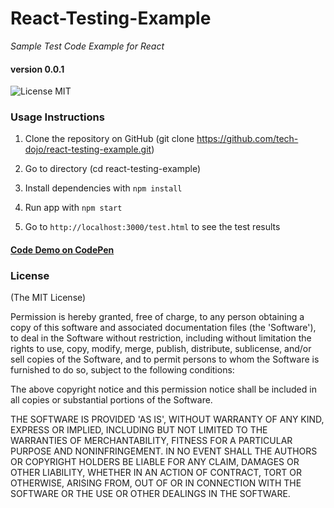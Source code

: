 # React-Testing-Example

*Sample Test Code Example for React*

#### version 0.0.1

![License MIT](https://go-shields.herokuapp.com/license-MIT-blue.png)

### Usage Instructions


1. Clone the repository on GitHub (git clone https://github.com/tech-dojo/react-testing-example.git)

2. Go to directory (cd react-testing-example)

3. Install dependencies with `npm install`

4. Run app with `npm start`

5. Go to `http://localhost:3000/test.html` to see the test results


#### [Code Demo on CodePen](http://codepen.io/mahfuz-aftab/pen/LkJXjr)

### License

(The MIT License)

Permission is hereby granted, free of charge, to any person obtaining a copy of this software and associated documentation files (the 'Software'), to deal in the Software without restriction, including without limitation the rights to use, copy, modify, merge, publish, distribute, sublicense, and/or sell copies of the Software, and to permit persons to whom the Software is furnished to do so, subject to the following conditions:

The above copyright notice and this permission notice shall be included in all copies or substantial portions of the Software.

THE SOFTWARE IS PROVIDED 'AS IS', WITHOUT WARRANTY OF ANY KIND, EXPRESS OR IMPLIED, INCLUDING BUT NOT LIMITED TO THE WARRANTIES OF MERCHANTABILITY, FITNESS FOR A PARTICULAR PURPOSE AND NONINFRINGEMENT. IN NO EVENT SHALL THE AUTHORS OR COPYRIGHT HOLDERS BE LIABLE FOR ANY CLAIM, DAMAGES OR OTHER LIABILITY, WHETHER IN AN ACTION OF CONTRACT, TORT OR OTHERWISE, ARISING FROM, OUT OF OR IN CONNECTION WITH THE SOFTWARE OR THE USE OR OTHER DEALINGS IN THE SOFTWARE.

